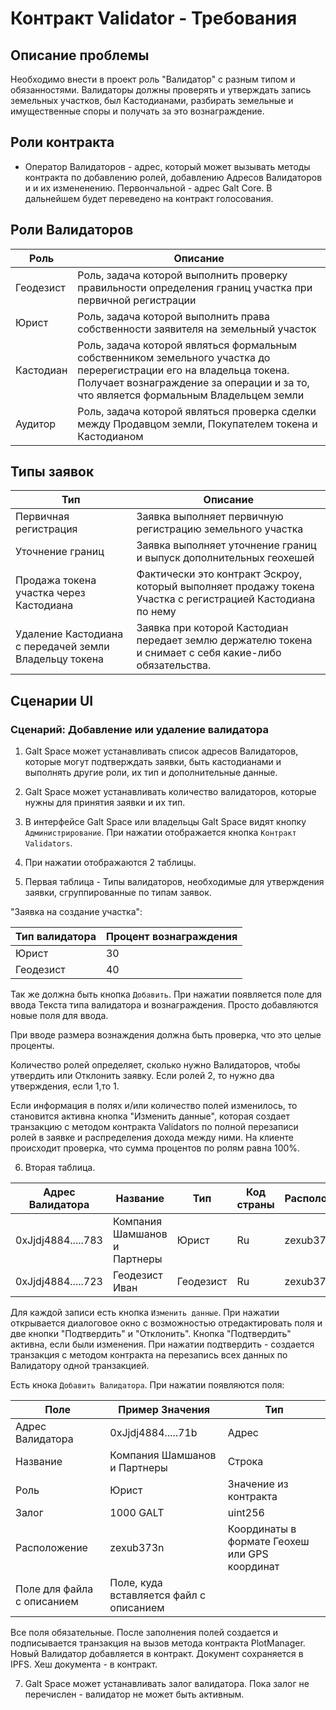 # Контракт Validator - Требования

## Описание проблемы 
Необходимо внести в проект роль "Валидатор" с разным типом и обязанностями. Валидаторы должны проверять и утверждать запись земельных участков, был Кастодианами, разбирать земельные и имущественные споры и получать за это вознаграждение.

## Роли контракта

- Оператор Валидаторов - адрес, который может вызывать методы контракта по добавлению ролей, добавлению Адресов Валидаторов и и их измененению. Первончальной - адрес Galt Core. В дальнейшем будет переведено на контракт голосования. 

## Роли Валидаторов

|Роль|Описание|
|--------|---------|
|Геодезист|Роль, задача которой выполнить проверку правильности определения границ участка при первичной регистрации|
|Юрист|Роль, задача которой выполнить права собственности заявителя на земельный участок|
|Кастодиан|Роль, задача которой являться формальным собственником земельного участка до перерегистрации его на владельца токена. Получает вознаграждение за операции и за то, что является формальным Владельцем земли|
|Аудитор|Роль, задача которой являться проверка сделки между Продавцом земли, Покупателем токена и Кастодианом|


## Типы заявок

|Тип|Описание|
|--------|---------|
|Первичная регистрация|Заявка выполняет первичную регистрацию земельного участка|
|Уточнение границ|Заявка выполняет уточнение границ и выпуск дополнительных геохешей|
|Продажа токена участка через Кастодиана|Фактически это контракт Эскроу, который выполняет продажу токена Участка с регистрацией Кастодиана по нему|
|Удаление Кастодиана с передачей земли Владельцу токена|Заявка при которой Кастодиан передает землю держателю токена и снимает с себя какие-либо обязательства.|

## Сценарии UI

### Сценарий: Добавление или удаление валидатора

1. Galt Space может устанавливать список адресов Валидаторов, которые могут подтверждать заявки, быть кастодианами и выполнять другие роли, их тип и дополнительные данные.

2. Galt Space может устанавливать количество валидаторов, которые нужны для принятия заявки и их тип.

3. В интерфейсе Galt Space или владельцы Galt Space видят кнопку `Администрирование`. При нажатии отображается кнопка `Контракт Validators`. 

4. При нажатии отображаются 2 таблицы.

5. Первая таблица - Типы валидаторов, необходимые для утверждения заявки, сгруппированные по типам заявок.

"Заявка на создание участка":

|Тип валидатора|Процент вознаграждения|
|---------|----------|
|Юрист|30|
|Геодезист|40|

Так же должна быть кнопка `Добавить`. При нажатии появляется поле для ввода Текста типа валидатора и вознаграждения. Просто добавляются новые поля для ввода.

При вводе размера вознаждения должна быть проверка, что это целые проценты.

Количество  ролей определяет, сколько нужно Валидаторов, чтобы утвердить или Отклонить заявку. Если ролей 2, то нужно два утверждения, если 1,то 1.

Если информация в полях и/или количество полей изменилось, то становится активна кнопка "Изменить данные", которая создает транзакцию с методом контракта Validators по полной перезаписи ролей в заявке и распределения дохода между ними. На клиенте происходит проверка, что сумма процентов по ролям равна 100%.

6. Вторая таблица.

|Адрес Валидатора|Название|Тип|Код страны|Расположение| Статус |
|----------|---------|----------|--------|-----------|-----------|
|0xJjdj4884.....783|Компания Шамшанов и Партнеры|Юрист|Ru|zexub373n|Активен|
|0xJjdj4884.....723|Геодезист Иван|Геодезист|Ru|zexub372n|Не Активен|

Для каждой записи есть кнопка `Изменить данные`. При нажатии открывается диалоговое окно с возможностью отредактировать поля и две кнопки "Подтвердить" и "Отклонить". Кнопка "Подтвердить" активна, если были изменения. При нажатии подтвердить - создается транзакция с методом контракта на перезапись всех данных по Валидатору одной транзакцией.

Есть кнока `Добавить Валидатора`. При нажатии появляются поля:

|Поле|Пример Значения|Тип|
|------|-------|------|
|Адрес Валидатора|0xJjdj4884.....71b|Адрес|
|Название|Компания Шамшанов и Партнеры|Строка|
|Роль|Юрист|Значение из контракта|
|Залог|1000 GALT|uint256|
|Расположение|zexub373n|Координаты в формате Геохеш или GPS координат|
|Поле для файла с описанием|Поле, куда вставляется файл с описанием|

Все поля обязательные.
После заполнения полей создается и подписывается транзакция на вызов метода контракта PlotManager. Новый Валидатор добавляется в контракт. Документ сохраняется в IPFS. Хеш документа - в контракт.

7. Galt Space может устанавливать залог валидатора. Пока залог не перечислен - валидатор не может быть активным.
